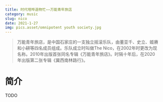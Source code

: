 ```yaml
---
title: 时代喧哗造物忙——万能青年旅店
category: music
slug: nico
date: 2021-1-27
img: pics.asset/omnipotent youth society.jpg 
---
```


> 万能青年旅店，是中国石家庄的一支独立摇滚乐队，由董亚千、史立、姬赓和小耕等四名成员组成。乐队成立时叫做The Nico，在2002年时更改为现名称。2010年出版首张同名专辑《万能青年旅店》。时隔十年后，在2020年出版第二张专辑《冀西南林路行》。 
>
> <!-- end -->

# 简介

TODO

